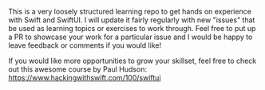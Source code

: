 This is a very loosely structured learning repo to get hands on experience with Swift and SwiftUI. I will update it fairly regularly with new "issues" that be used as learning topics or exercises to work through. Feel free to put up a PR to showcase your work for a particular issue and I would be happy to leave feedback or comments if you would like! 

If you would like more opportunities to grow your skillset, feel free to check out this awesome course by Paul Hudson: https://www.hackingwithswift.com/100/swiftui
